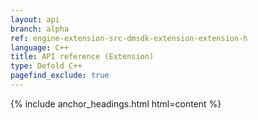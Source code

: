 ```yaml
---
layout: api
branch: alpha
ref: engine-extension-src-dmsdk-extension-extension-h
language: C++
title: API reference (Extension)
type: Defold C++
pagefind_exclude: true
---
```

{% include anchor_headings.html html=content %}